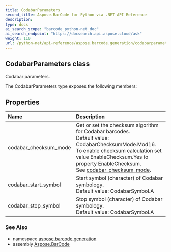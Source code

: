 ```yaml
---
title: CodabarParameters
second_title: Aspose.BarCode for Python via .NET API Reference
description: 
type: docs
ai_search_scope: "barcode_python-net_doc"
ai_search_endpoint: "https://docsearch.api.aspose.cloud/ask"
weight: 110
url: /python-net/api-reference/aspose.barcode.generation/codabarparameters/
---
```


## CodabarParameters class

Codabar parameters.

The CodabarParameters type exposes the following members:
## Properties
| Name | Description |
| :- | :- |
|codabar_checksum_mode|Get or set the checksum algorithm for Codabar barcodes.<br/>            Default value: CodabarChecksumMode.Mod16.<br/>            To enable checksum calculation set value EnableChecksum.Yes to property EnableChecksum.<br/>            See [codabar_checksum_mode](/barcode/python-net/api-reference/aspose.barcode.generation/codabarparameters/).|
|codabar_start_symbol|Start symbol (character) of Codabar symbology.<br/>            Default value: CodabarSymbol.A|
|codabar_stop_symbol|Stop symbol (character) of Codabar symbology.<br/>            Default value: CodabarSymbol.A|

### See Also

* namespace [aspose.barcode.generation](/barcode/python-net/api-reference/aspose.barcode.generation/)
* assembly [Aspose.BarCode](/barcode/python-net/api-reference/)

